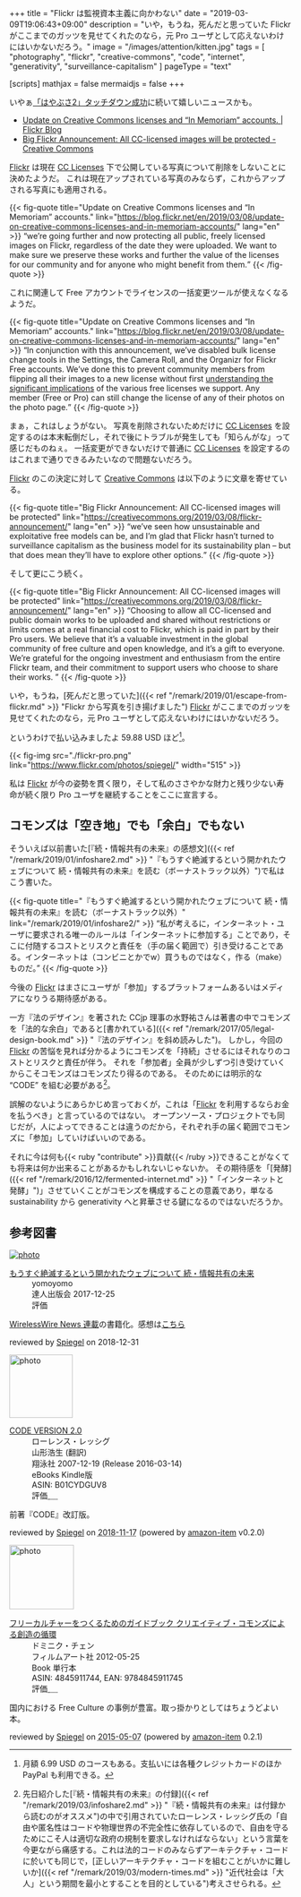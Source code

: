 +++
title = "Flickr は監視資本主義に向かわない"
date = "2019-03-09T19:06:43+09:00"
description = "いや，もうね，死んだと思っていた Flickr がここまでのガッツを見せてくれたのなら，元 Pro ユーザとして応えないわけにはいかないだろう。"
image = "/images/attention/kitten.jpg"
tags = [ "photography", "flickr", "creative-commons", "code", "internet", "generativity", "surveillance-capitalism" ]
pageType = "text"

[scripts]
  mathjax = false
  mermaidjs = false
+++

いやぁ[「はやぶさ2」タッチダウン成功](http://www.jaxa.jp/press/2019/02/20190222a_j.html "JAXA | 小惑星探査機「はやぶさ2」第1回目タッチダウン成功について")に続いて嬉しいニュースかも。

- [Update on Creative Commons licenses and “In Memoriam” accounts. | Flickr Blog](https://blog.flickr.net/en/2019/03/08/update-on-creative-commons-licenses-and-in-memoriam-accounts/)
- [Big Flickr Announcement: All CC-licensed images will be protected - Creative Commons](https://creativecommons.org/2019/03/08/flickr-announcement/)

[Flickr] は現在 [CC Licenses] 下で公開している写真について削除をしないことに決めたようだ。
これは現在アップされている写真のみならず，これからアップされる写真にも適用される。

{{< fig-quote title="Update on Creative Commons licenses and “In Memoriam” accounts." link="https://blog.flickr.net/en/2019/03/08/update-on-creative-commons-licenses-and-in-memoriam-accounts/" lang="en" >}}
<q>we’re going further and now protecting all public, freely licensed images on Flickr, regardless of the date they were uploaded. We want to make sure we preserve these works and further the value of the licenses for our community and for anyone who might benefit from them.</q>
{{< /fig-quote >}}

これに関連して Free アカウントでライセンスの一括変更ツールが使えなくなるようだ。

{{< fig-quote title="Update on Creative Commons licenses and “In Memoriam” accounts." link="https://blog.flickr.net/en/2019/03/08/update-on-creative-commons-licenses-and-in-memoriam-accounts/" lang="en" >}}
<q>In conjunction with this announcement, we’ve disabled bulk license change tools in the Settings, the Camera Roll, and the Organizr for Flickr Free accounts. We’ve done this to prevent community members from flipping all their images to a new license without first <a href="https://www.flickr.com/creativecommons">understanding the significant implications</a> of the various free licenses we support. Any member (Free or Pro) can still change the license of any of their photos on the photo page.</q>
{{< /fig-quote >}}

まぁ，これはしょうがない。
写真を削除されないためだけに [CC Licenses] を設定するのは本末転倒だし，それで後にトラブルが発生しても「知らんがな」って感じだものねぇ。
一括変更ができないだけで普通に [CC Licenses] を設定するのはこれまで通りできるみたいなので問題ないだろう。

[Flickr] のこの決定に対して [Creative Commons] は以下のように文章を寄せている。

{{< fig-quote title="Big Flickr Announcement: All CC-licensed images will be protected" link="https://creativecommons.org/2019/03/08/flickr-announcement/" lang="en" >}}
<q>we’ve seen how unsustainable and exploitative free models can be, and I’m glad that Flickr hasn’t turned to surveillance capitalism as the business model for its sustainability plan – but that does mean they’ll have to explore other options.</q>
{{< /fig-quote >}}

そして更にこう続く。

{{< fig-quote title="Big Flickr Announcement: All CC-licensed images will be protected" link="https://creativecommons.org/2019/03/08/flickr-announcement/" lang="en" >}}
<q>Choosing to allow all CC-licensed and public domain works to be uploaded and shared without restrictions or limits comes at a real financial cost to Flickr, which is paid in part by their Pro users. We believe that it’s a valuable investment in the global community of free culture and open knowledge, and it’s a gift to everyone. We’re grateful for the ongoing investment and enthusiasm from the entire Flickr team, and their commitment to support users who choose to share their works. </q>
{{< /fig-quote >}}

いや，もうね，[死んだと思っていた]({{< ref "/remark/2019/01/escape-from-flickr.md" >}} "Flickr から写真を引き揚げました") [Flickr] がここまでのガッツを見せてくれたのなら，元 Pro ユーザとして応えないわけにはいかないだろう。

というわけで払い込みましたよ 59.88 USD ほど[^pay1]。

[^pay1]: 月額 6.99 USD のコースもある。支払いには各種クレジットカードのほか PayPal も利用できる。

{{< fig-img src="./flickr-pro.png" link="https://www.flickr.com/photos/spiegel/" width="515" >}}

私は [Flickr] が今の姿勢を貫く限り，そして私のささやかな財力と残り少ない寿命が続く限り Pro ユーザを継続することをここに宣言する。

## コモンズは「空き地」でも「余白」でもない

そういえば以前書いた[『続・情報共有の未来』の感想文]({{< ref "/remark/2019/01/infoshare2.md" >}} "『もうすぐ絶滅するという開かれたウェブについて 続・情報共有の未来』を読む（ボーナストラック以外）")で私はこう書いた。

{{< fig-quote title="『もうすぐ絶滅するという開かれたウェブについて 続・情報共有の未来』を読む（ボーナストラック以外）" link="/remark/2019/01/infoshare2/" >}}
<q>私が考えるに，インターネット・ユーザに要求される唯一のルールは「インターネットに参加する」ことであり，そこに付随するコストとリスクと責任を（手の届く範囲で）引き受けることである。インターネットは（コンビニとかでw）買うものではなく，作る（make）ものだ。</q>
{{< /fig-quote >}}

今後の [Flickr] はまさにユーザが「参加」するプラットフォームあるいはメディアになりうる期待感がある。

一方『法のデザイン』を著された CCjp 理事の水野祐さんは著書の中でコモンズを「法的な余白」であると[書かれている]({{< ref "/remark/2017/05/legal-design-book.md" >}} "『法のデザイン』を斜め読みした")。
しかし，今回の [Flickr] の苦悩を見れば分かるようにコモンズを「持続」させるにはそれなりのコストとリスクと責任が伴う。
それを「参加者」全員が少しずつ引き受けていくからこそコモンズはコモンズたり得るのである。
そのためには明示的な “CODE” を組む必要がある[^code1]。

[^code1]: 先日紹介した[『続・情報共有の未来』の付録]({{< ref "/remark/2019/03/infoshare2.md" >}} "『続・情報共有の未来』は付録から読むのがオススメ")の中で引用されていたローレンス・レッシグ氏の「自由や匿名性はコードや物理世界の不完全性に依存しているので、自由を守るためにこそ人は適切な政府の規制を要求しなければならない」という言葉を今更ながら痛感する。これは法的コードのみならずアーキテクチャ・コードに於いても同じで，[正しいアーキテクチャ・コードを組むことがいかに難しいか]({{< ref "/remark/2019/03/modern-times.md" >}} "近代社会は「大人」という期間を最小とすることを目的としている")考えさせられる。

誤解のないようにあらかじめ言っておくが，これは「[Flickr] を利用するならお金を払うべき」と言っているのではない。
オープンソース・プロジェクトでも同じだが，人によってできることは違うのだから，それぞれ手の届く範囲でコモンズに「参加」していけばいいのである。

それに今は何も{{< ruby "contribute" >}}貢献{{< /ruby >}}できることがなくても将来は何か出来ることがあるかもしれないじゃないか。
その期待感を「[発酵]({{< ref "/remark/2016/12/fermented-internet.md" >}} "「インターネットと発酵」")」させていくことがコモンズを構成することの意義であり，単なる sustainability から generativity へと昇華させる鍵になるのではないだろうか。

[Flickr]: https://www.flickr.com/
[Creative Commons]: https://creativecommons.org/ "Creative Commons"
[CC Licenses]: https://creativecommons.org/licenses/ "ライセンスについて - Creative Commons"

## 参考図書

<div class="hreview" >
	<div class="photo"><a class="item url" href="https://tatsu-zine.com/books/infoshare2"><img src="https://tatsu-zine.com/images/books/877/cover_s.jpg" alt="photo"></a></div>
    <dl class="fn">
      <dt><a href="https://tatsu-zine.com/books/infoshare2">もうすぐ絶滅するという開かれたウェブについて 続・情報共有の未来</a></dt>
      <dd>yomoyomo</dd>
      <dd>達人出版会 2017-12-25</dd>
      <dd>評価&nbsp;<abbr class="rating fa-sm" title="4">
        <i class="fas fa-star"></i>
        <i class="fas fa-star"></i>
        <i class="fas fa-star"></i>
        <i class="fas fa-star"></i>
        <i class="far fa-star"></i>
      </abbr></dd>
    </dl>
    <p class="description"><a href="https://wirelesswire.jp/author/yomoyomo/">WirelessWire News 連載</a>の書籍化。感想は<a href="/remark/2019/01/infoshare2/">こちら</a></p>
	<p class="powered-by" >reviewed by <a href='#maker' class='reviewer'>Spiegel</a> on <abbr class="dtreviewed">2018-12-31</abbr></p>
</div>

<div class="hreview">
  <div class="photo"><a class="item url" href="https://www.amazon.co.jp/CODE-VERSION-2-0-%E3%83%AD%E3%83%BC%E3%83%AC%E3%83%B3%E3%82%B9%E3%83%BB%E3%83%AC%E3%83%83%E3%82%B7%E3%82%B0-ebook/dp/B01CYDGUV8?SubscriptionId=AKIAJYVUJ3DMTLAECTHA&tag=baldandersinf-22&linkCode=xm2&camp=2025&creative=165953&creativeASIN=B01CYDGUV8"><img src="https://images-fe.ssl-images-amazon.com/images/I/31Q2jh%2B5SgL._SL160_.jpg" width="113" alt="photo"></a></div>
  <dl class="fn">
    <dt><a href="https://www.amazon.co.jp/CODE-VERSION-2-0-%E3%83%AD%E3%83%BC%E3%83%AC%E3%83%B3%E3%82%B9%E3%83%BB%E3%83%AC%E3%83%83%E3%82%B7%E3%82%B0-ebook/dp/B01CYDGUV8?SubscriptionId=AKIAJYVUJ3DMTLAECTHA&tag=baldandersinf-22&linkCode=xm2&camp=2025&creative=165953&creativeASIN=B01CYDGUV8">CODE VERSION 2.0</a></dt>
	<dd>ローレンス・レッシグ</dd>
	<dd>山形浩生 (翻訳)</dd>
    <dd>翔泳社 2007-12-19 (Release 2016-03-14)</dd>
    <dd>eBooks Kindle版</dd>
    <dd>ASIN: B01CYDGUV8</dd>
    <dd>評価<abbr class="rating fa-sm" title="4">&nbsp;<i class="fas fa-star"></i>&nbsp;<i class="fas fa-star"></i>&nbsp;<i class="fas fa-star"></i>&nbsp;<i class="fas fa-star"></i>&nbsp;<i class="far fa-star"></i></abbr></dd>
  </dl>
  <p class="description">前著『CODE』改訂版。</p>
  <p class="powered-by" >reviewed by <a href='#maker' class='reviewer'>Spiegel</a> on <abbr class="dtreviewed" title="2018-11-17">2018-11-17</abbr> (powered by <a href="https://github.com/spiegel-im-spiegel/amazon-item" >amazon-item</a> v0.2.0)</p>
</div>

<div class="hreview">
  <div class="photo"><a class="item url" href="https://www.amazon.co.jp/%E3%83%95%E3%83%AA%E3%83%BC%E3%82%AB%E3%83%AB%E3%83%81%E3%83%A3%E3%83%BC%E3%82%92%E3%81%A4%E3%81%8F%E3%82%8B%E3%81%9F%E3%82%81%E3%81%AE%E3%82%AC%E3%82%A4%E3%83%89%E3%83%96%E3%83%83%E3%82%AF-%E3%82%AF%E3%83%AA%E3%82%A8%E3%82%A4%E3%83%86%E3%82%A3%E3%83%96%E3%83%BB%E3%82%B3%E3%83%A2%E3%83%B3%E3%82%BA%E3%81%AB%E3%82%88%E3%82%8B%E5%89%B5%E9%80%A0%E3%81%AE%E5%BE%AA%E7%92%B0-%E3%83%89%E3%83%9F%E3%83%8B%E3%82%AF%E3%83%BB%E3%83%81%E3%82%A7%E3%83%B3/dp/4845911744?SubscriptionId=AKIAJYVUJ3DMTLAECTHA&tag=baldandersinf-22&linkCode=xm2&camp=2025&creative=165953&creativeASIN=4845911744"><img src="https://images-fe.ssl-images-amazon.com/images/I/51pDWTdSdlL._SL160_.jpg" width="115" alt="photo"></a></div>
  <dl class="fn">
    <dt><a href="https://www.amazon.co.jp/%E3%83%95%E3%83%AA%E3%83%BC%E3%82%AB%E3%83%AB%E3%83%81%E3%83%A3%E3%83%BC%E3%82%92%E3%81%A4%E3%81%8F%E3%82%8B%E3%81%9F%E3%82%81%E3%81%AE%E3%82%AC%E3%82%A4%E3%83%89%E3%83%96%E3%83%83%E3%82%AF-%E3%82%AF%E3%83%AA%E3%82%A8%E3%82%A4%E3%83%86%E3%82%A3%E3%83%96%E3%83%BB%E3%82%B3%E3%83%A2%E3%83%B3%E3%82%BA%E3%81%AB%E3%82%88%E3%82%8B%E5%89%B5%E9%80%A0%E3%81%AE%E5%BE%AA%E7%92%B0-%E3%83%89%E3%83%9F%E3%83%8B%E3%82%AF%E3%83%BB%E3%83%81%E3%82%A7%E3%83%B3/dp/4845911744?SubscriptionId=AKIAJYVUJ3DMTLAECTHA&tag=baldandersinf-22&linkCode=xm2&camp=2025&creative=165953&creativeASIN=4845911744">フリーカルチャーをつくるためのガイドブック  クリエイティブ・コモンズによる創造の循環</a></dt>
	<dd>ドミニク・チェン</dd>
    <dd>フィルムアート社 2012-05-25</dd>
    <dd>Book 単行本</dd>
    <dd>ASIN: 4845911744, EAN: 9784845911745</dd>
    <dd>評価<abbr class="rating fa-sm" title="4">&nbsp;<i class="fas fa-star"></i>&nbsp;<i class="fas fa-star"></i>&nbsp;<i class="fas fa-star"></i>&nbsp;<i class="fas fa-star"></i>&nbsp;<i class="far fa-star"></i></abbr></dd>
  </dl>
  <p class="description">国内における Free Culture の事例が豊富。取っ掛かりとしてはちょうどよい本。</p>
  <p class="powered-by" >reviewed by <a href='#maker' class='reviewer'>Spiegel</a> on <abbr class="dtreviewed" title="2015-05-07">2015-05-07</abbr> (powered by <a href="https://github.com/spiegel-im-spiegel/amazon-item" >amazon-item</a> 0.2.1)</p>
</div>
